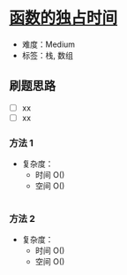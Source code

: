 # [函数的独占时间](https://leetcode-cn.com/problems/exclusive-time-of-functions/)

- 难度：Medium
- 标签：栈, 数组

## 刷题思路

- [ ] xx
- [ ] xx

### 方法 1

- 复杂度：
    - 时间 O()
    - 空间 O()

``` js

```

### 方法 2

- 复杂度：
    - 时间 O()
    - 空间 O()

``` js

```
